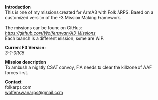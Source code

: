 <b>Introduction</b><br/>
This is one of my missions created for ArmA3 with Folk ARPS. Based on a customized version of the F3 Mission Making Framework.<br/><br/>
The missions can be found on GitHub:<br/>
<i>https://github.com/Wolfenswan/A3-Missions</i><br/>
Each branch is a different mission, some are WIP.<br/>

<b>Current F3 Version:</b><br/>
<i>3-1-0RC5</i>

<b>Mission description</b><br/>
To ambush a nightly CSAT convoy, FIA needs to clear the killzone of AAF forces first.

<b>Contact</b><br/>
folkarps.com<br/>
wolfenswanarps@gmail.com<br/>